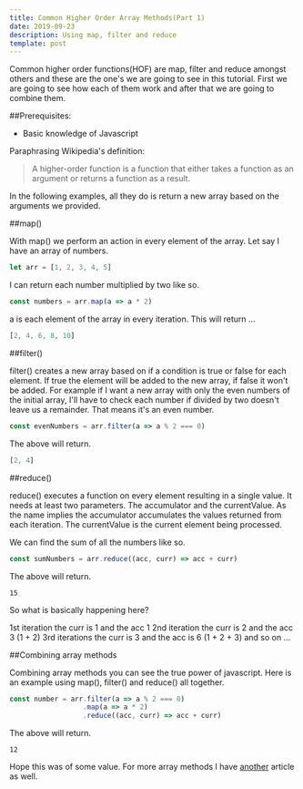 ```yaml
---
title: Common Higher Order Array Methods(Part 1)
date: 2019-09-23
description: Using map, filter and reduce
template: post
---
```


Common higher order functions(HOF) are map, filter and reduce amongst others and these are the one's we are going to see in this tutorial.
First we are going to see how each of them work and after that we are going to combine them.

##Prerequisites:

- Basic knowledge of Javascript

Paraphrasing Wikipedia's definition:

> A higher-order function is a function that either takes a function as an argument or returns a function as a result.

In the following examples, all they do is return a new array based on the arguments we provided.

##map()

With <span class="highlight-in-text">map()</span> we perform an action in every element of the array.
Let say I have an array of numbers.

```javascript
let arr = [1, 2, 3, 4, 5]
```

 I can return each number multiplied by two like so.

```javascript
const numbers = arr.map(a => a * 2)
```

<span class="highlight-in-text">a</span> is each element of the array in every iteration. 
This will return ...

```javascript
[2, 4, 6, 8, 10]
```

##filter()

<span class="highlight-in-text">filter()</span> creates a new array based on if a condition is true or false for each element. If true the element will be added to the new array, if false it won't be added.
For example if I want a new array with only the even numbers of the initial array, I'll have to check each number if divided by two doesn't leave us a remainder. 
That means it's an even number.

```javascript
const evenNumbers = arr.filter(a => a % 2 === 0)
```

The above will return.

```javascript
[2, 4]
```

##reduce()

<span class="highlight-in-text">reduce()</span> executes a function on every element resulting in a single value. It needs at least two parameters. The <span class="highlight-in-text">accumulator</span> and the <span class="highlight-in-text">currentValue</span>. As the name implies the <span class="highlight-in-text">accumulator</span> accumulates the values returned from each iteration. The <span class="highlight-in-text">currentValue</span> is the current element being processed.

We can find the sum of all the numbers like so.

```javascript
const sumNumbers = arr.reduce((acc, curr) => acc + curr)
```

The above will return.

```
15
```

So what is basically happening here?

1st iteration the <span class="highlight-in-text">curr</span> is 1 and the <span class="highlight-in-text">acc</span> 1
2nd iteration the <span class="highlight-in-text">curr</span> is 2 and the <span class="highlight-in-text">acc</span> 3 (1 + 2)
3rd iterations the <span class="highlight-in-text">curr</span> is 3 and the <span class="highlight-in-text">acc</span> is 6 (1 + 2 + 3)
and so on ...

##Combining array methods

Combining array methods you can see the true power of javascript. 
Here is an example using <span class="highlight-in-text">map()</span>, <span class="highlight-in-text">filter()</span> and <span class="highlight-in-text">reduce()</span> all together.

```javascript
const number = arr.filter(a => a % 2 === 0)
                  .map(a => a * 2)
                  .reduce((acc, curr) => acc + curr)
```

The above will return.

```
12
```

Hope this was of some value.
For more array methods I have [another](https://www.johnraptis.dev/) article as well.